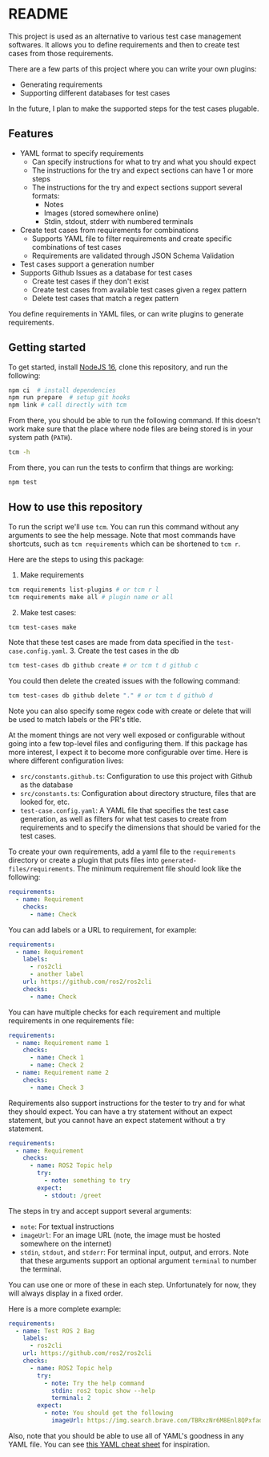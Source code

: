 # README

This project is used as an alternative to various test case management softwares.
It allows you to define requirements and then to create test cases from those requirements.

There are a few parts of this project where you can write your own plugins:

- Generating requirements
- Supporting different databases for test cases

In the future, I plan to make the supported steps for the test cases plugable.

## Features

- YAML format to specify requirements
  - Can specify instructions for what to try and what you should expect
  - The instructions for the try and expect sections can have 1 or more steps
  - The instructions for the try and expect sections support several formats:
    - Notes
    - Images (stored somewhere online)
    - Stdin, stdout, stderr with numbered terminals
- Create test cases from requirements for combinations
  - Supports YAML file to filter requirements and create specific combinations of test cases
  - Requirements are validated through JSON Schema Validation
- Test cases support a generation number
- Supports Github Issues as a database for test cases
  - Create test cases if they don't exist
  - Create test cases from available test cases given a regex pattern
  - Delete test cases that match a regex pattern

You define requirements in YAML files, or can write plugins to generate requirements.

## Getting started

To get started, install [NodeJS 16](https://nodejs.org/en/), clone this repository, and run the following:

```bash
npm ci  # install dependencies
npm run prepare  # setup git hooks
npm link # call directly with tcm
```

From there, you should be able to run the following command. If this doesn't work make sure that the place where node files are being stored is in your system path (`PATH`).

```bash
tcm -h
```

From there, you can run the tests to confirm that things are working:

```bash
npm test
```

## How to use this repository

To run the script we'll use `tcm`. You can run this command without any arguments to see the help message. Note that most commands have shortcuts, such as `tcm requirements` which can be shortened to `tcm r`.

Here are the steps to using this package:

1. Make requirements

```bash
tcm requirements list-plugins # or tcm r l
tcm requirements make all # plugin name or all
```

2. Make test cases:

```bash
tcm test-cases make
```

Note that these test cases are made from data specified in the `test-case.config.yaml`. 3. Create the test cases in the db

```bash
tcm test-cases db github create # or tcm t d github c
```

You could then delete the created issues with the following command:

```bash
tcm test-cases db github delete "." # or tcm t d github d
```

Note you can also specify some regex code with create or delete that will be used to match labels or the PR's title.

At the moment things are not very well exposed or configurable without going into a few top-level files and configuring them. If this package has more interest, I expect it to become more configurable over time.
Here is where different configuration lives:

- `src/constants.github.ts`: Configuration to use this project with Github as the database
- `src/constants.ts`: Configuration about directory structure, files that are looked for, etc.
- `test-case.config.yaml`: A YAML file that specifies the test case generation, as well as filters for what test cases to create from requirements and to specify the dimensions that should be varied for the test cases.

To create your own requirements, add a yaml file to the `requirements` directory or create a plugin that puts files into `generated-files/requirements`. The minimum requirement file should look like the following:

```yaml
requirements:
  - name: Requirement
    checks:
      - name: Check
```

You can add labels or a URL to requirement, for example:

```yaml
requirements:
  - name: Requirement
    labels:
      - ros2cli
      - another label
    url: https://github.com/ros2/ros2cli
    checks:
      - name: Check
```

You can have multiple checks for each requirement and multiple requirements in one requirements file:

```yaml
requirements:
  - name: Requirement name 1
    checks:
      - name: Check 1
      - name: Check 2
  - name: Requirement name 2
    checks:
      - name: Check 3
```

Requirements also support instructions for the tester to try and for what they should expect. You can have a try statement without an expect statement, but you cannot have an expect statement without a try statement.

```yaml
requirements:
  - name: Requirement
    checks:
      - name: ROS2 Topic help
        try:
          - note: something to try
        expect:
          - stdout: /greet
```

The steps in try and accept support several arguments:

- `note`: For textual instructions
- `imageUrl`: For an image URL (note, the image must be hosted somewhere on the internet)
- `stdin`, `stdout`, and `stderr`: For terminal input, output, and errors. Note that these arguments support an optional argument `terminal` to number the terminal.

You can use one or more of these in each step. Unfortunately for now, they will always display in a fixed order.

Here is a more complete example:

```yaml
requirements:
  - name: Test ROS 2 Bag
    labels:
      - ros2cli
    url: https://github.com/ros2/ros2cli
    checks:
      - name: ROS2 Topic help
        try:
          - note: Try the help command
            stdin: ros2 topic show --help
            terminal: 2
        expect:
          - note: You should get the following
            imageUrl: https://img.search.brave.com/TBRxzNr6M8Enl8QPxfadgwmwEdKnYY1yUuyCsg50AYI/rs:fit:200:200:1/g:ce/aHR0cHM6Ly9hd3Mx/LmRpc2NvdXJzZS1j/ZG4uY29tL2dpdGh1/Yi9vcmlnaW5hbC8y/WC9kL2Q0MTY3NmM5/YmY5ZmJhYThlZGJl/NzZlZjM0NzQ0ZjM4/MDg5ZDA0NzQuc3Zn.svg
```

Also, note that you should be able to use all of YAML's goodness in any YAML file. You can see [this YAML cheat sheet](https://quickref.me/yaml) for inspiration.
